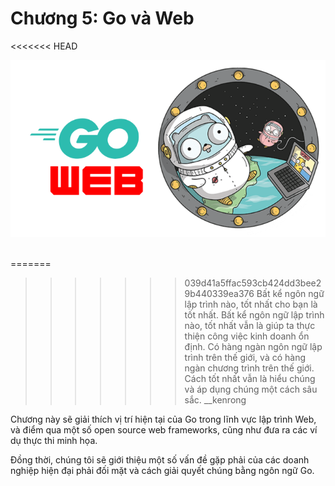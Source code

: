 # Chương 5: Go và Web

<<<<<<< HEAD
<div align="center">
	<img src="../images/ch5.png">
	<br/>
	<span align="center">
		<i></i>
	</span>
</div>
<br/>

=======
>>>>>>> 039d41a5ffac593cb424dd3bee29b440339ea376
> Bất kể ngôn ngữ lập trình nào, tốt nhất cho bạn là tốt nhất. Bất kể ngôn ngữ lập trình nào, tốt nhất vẫn là giúp ta thực thiện công việc kinh doanh ổn định. Có hàng ngàn ngôn ngữ lập trình trên thế giới, và có hàng ngàn chương trình trên thế giới. Cách tốt nhất vẫn là hiểu chúng và áp dụng chúng một cách sâu sắc. __kenrong

Chương này sẽ giải thích vị trí hiện tại của Go trong lĩnh vực lập trình Web, và điểm qua một số open source web frameworks, cũng như đưa ra các ví dụ thực thi minh họa.

Đồng thời, chúng tôi sẽ giới thiệu một số vấn đề gặp phải của các doanh nghiệp hiện đại phải đối mặt và cách giải quyết chúng bằng ngôn ngữ Go.
